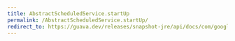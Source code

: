 ```yaml
---
title: AbstractScheduledService.startUp
permalink: /AbstractScheduledService.startUp/
redirect_to: https://guava.dev/releases/snapshot-jre/api/docs/com/google/common/util/concurrent/AbstractScheduledService.html#startUp--
---
```

